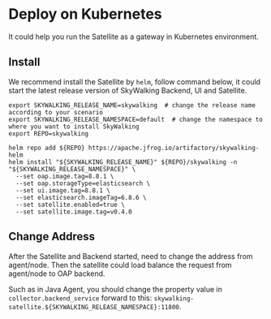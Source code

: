 # Deploy on Kubernetes

It could help you run the Satellite as a gateway in Kubernetes environment.

## Install

We recommend install the Satellite by `helm`, follow command below, it could start the latest release version of SkyWalking Backend, UI and Satellite.

```shell
export SKYWALKING_RELEASE_NAME=skywalking  # change the release name according to your scenario
export SKYWALKING_RELEASE_NAMESPACE=default  # change the namespace to where you want to install SkyWalking
export REPO=skywalking

helm repo add ${REPO} https://apache.jfrog.io/artifactory/skywalking-helm                                
helm install "${SKYWALKING_RELEASE_NAME}" ${REPO}/skywalking -n "${SKYWALKING_RELEASE_NAMESPACE}" \
  --set oap.image.tag=8.8.1 \
  --set oap.storageType=elasticsearch \
  --set ui.image.tag=8.8.1 \
  --set elasticsearch.imageTag=6.8.6 \
  --set satellite.enabled=true \
  --set satellite.image.tag=v0.4.0
```

## Change Address

After the Satellite and Backend started, need to change the address from agent/node. Then the satellite could load balance the request from agent/node to OAP backend.

Such as in Java Agent, you should change the property value in `collector.backend_service` forward to this: `skywalking-satellite.${SKYWALKING_RELEASE_NAMESPACE}:11800`.
